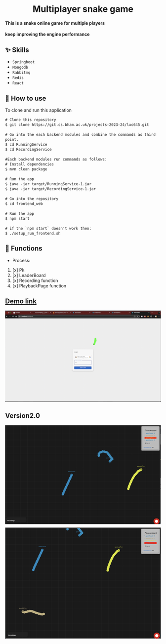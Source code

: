 
<h1 align="center">Multiplayer snake game</h1>


#### This is a snake online game for multiple players 
#### keep improving the engine performance

## :sparkles: Skills
- `Springboot`
- `Mongodb`
- `Rabbitmq`
- `Redis`
- `React`


## :book: How to use
To clone and run this application
```
# Clone this repository
$ git clone https://git.cs.bham.ac.uk/projects-2023-24/lxc645.git
 
# Go into the each backend modules and combine the commands as third point.
$ cd RunningService
$ cd RecordingService

#Each backend modules run commands as follows:
# Install dependencies
$ mvn clean package

# Run the app
$ java -jar target/RunningService-1.jar
$ java -jar target/RecordingService-1.jar

# Go into the repository
$ cd frontend_web

# Run the app
$ npm start

# if the `npm start` doesn't work then:
$ ./setup_run_frontend.sh

```
## :wrench: Functions
-  Process:
1. [x] Pk
2. [x] LeaderBoard
3. [x] Recording function
4. [x] PlaybackPage function

## [Demo link](./demo1.mp4)

[![video](./image.png)](./demo1.mp4)

## Version2.0
![image-5-camera.png](image-5-camera.png)